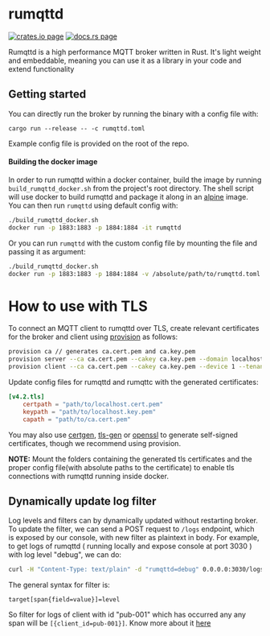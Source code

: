 # rumqttd

[![crates.io page](https://img.shields.io/crates/v/rumqttd.svg)](https://crates.io/crates/rumqttd)
[![docs.rs page](https://docs.rs/rumqttd/badge.svg)](https://docs.rs/rumqttd)

Rumqttd is a high performance MQTT broker written in Rust. It's light weight and embeddable, meaning
you can use it as a library in your code and extend functionality

## Getting started

You can directly run the broker by running the binary with a config file with:

```
cargo run --release -- -c rumqttd.toml

```

Example config file is provided on the root of the repo.


#### Building the docker image

In order to run rumqttd within a docker container, build the image by running `build_rumqttd_docker.sh` from the project's root directory. The shell script will use docker to build rumqttd and package it along in an [alpine](https://hub.docker.com/_/alpine) image. You can then run `rumqttd` using default config with:

```bash
./build_rumqttd_docker.sh
docker run -p 1883:1883 -p 1884:1884 -it rumqttd
```

Or you can run `rumqttd` with the custom config file by mounting the file and passing it as argument:

```bash
./build_rumqttd_docker.sh
docker run -p 1883:1883 -p 1884:1884 -v /absolute/path/to/rumqttd.toml:/rumqttd.toml -it rumqttd -c /rumqttd.toml
```

# How to use with TLS

To connect an MQTT client to rumqttd over TLS, create relevant certificates for the broker and client using [provision](https://github.com/bytebeamio/provision) as follows:
```bash
provision ca // generates ca.cert.pem and ca.key.pem
provision server --ca ca.cert.pem --cakey ca.key.pem --domain localhost // generates localhost.cert.pem and localhost.key.pem
provision client --ca ca.cert.pem --cakey ca.key.pem --device 1 --tenant a // generates 1.cert.pem and 1.key.pem
```

Update config files for rumqttd and rumqttc with the generated certificates:
```toml
[v4.2.tls]
    certpath = "path/to/localhost.cert.pem"
    keypath = "path/to/localhost.key.pem"
    capath = "path/to/ca.cert.pem"
```

You may also use [certgen](https://github.com/minio/certgen), [tls-gen](https://github.com/rabbitmq/tls-gen) or [openssl](https://www.baeldung.com/openssl-self-signed-cert) to generate self-signed certificates, though we recommend using provision.

**NOTE:** Mount the folders containing the generated tls certificates and the proper config file(with absolute paths to the certificate) to enable tls connections with rumqttd running inside docker.

## Dynamically update log filter

Log levels and filters can by dynamically updated without restarting broker.
To update the filter, we can send a POST request to `/logs` endpoint, which is exposed by our console, with new filter as plaintext in body.
For example, to get logs of rumqttd ( running locally and expose console at port 3030 ) with log level "debug", we can do:
```sh
curl -H "Content-Type: text/plain" -d "rumqttd=debug" 0.0.0.0:3030/logs
```

The general syntax for filter is:
```
target[span{field=value}]=level
```
So filter for logs of client with id "pub-001" which has occurred any any span will be `[{client_id=pub-001}]`. Know more about it [here](https://docs.rs/tracing-subscriber/latest/tracing_subscriber/struct.EnvFilter.html#directives)

